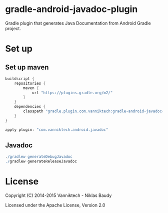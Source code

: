# gradle-android-javadoc-plugin

Gradle plugin that generates Java Documentation from Android Gradle project.

# Set up

## Set up maven

```groovy
buildscript {
    repositories {
        maven {
            url "https://plugins.gradle.org/m2/"
        }
    }
    dependencies {
        classpath "gradle.plugin.com.vanniktech:gradle-android-javadoc-plugin:0.2.1"
    }
}

apply plugin: "com.vanniktech.android.javadoc"
```

## Javadoc

```groovy
./gradlew generateDebugJavadoc
./gradlew generateReleaseJavadoc
```

# License

Copyright (C) 2014-2015 Vanniktech - Niklas Baudy

Licensed under the Apache License, Version 2.0